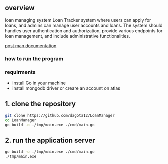 ## overview

loan managing system
Loan Tracker system where users can apply for loans, and admins can manage user accounts and loans. The system should handles user authentication and authorization, provide various endpoints for loan management, and include administrative functionalities.

[post man documentation](https://documenter.getpostman.com/view/37361779/2sAXjJ6szj#d018e2b5-e96a-4832-b554-988743704b30)

### how to run the program

### requirments

- install Go in your machine
- install mongodb driver or creare an account on atlas

## 1. clone the repository

```sh
git clone https://github.com/dagota12/LoanManager
cd LoanManager
go build -o ./tmp/main.exe ./cmd/main.go
```

## 2. run the application server

```sh
go build -o ./tmp/main.exe ./cmd/main.go
./tmp/main.exe
```
